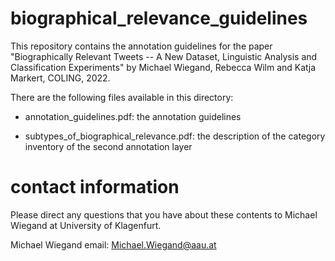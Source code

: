 # biographical_relevance_guidelines

This repository contains the annotation guidelines for the paper
"Biographically Relevant Tweets -- A New Dataset, Linguistic Analysis and Classification Experiments" by Michael Wiegand, Rebecca Wilm and Katja Markert, COLING, 2022.

There are the following files available in this directory:
- annotation_guidelines.pdf: the annotation guidelines

- subtypes_of_biographical_relevance.pdf: the description of the category inventory of the second annotation layer

# contact information
Please direct any questions that you have about these contents to Michael Wiegand at University of Klagenfurt.

Michael Wiegand email: Michael.Wiegand@aau.at

